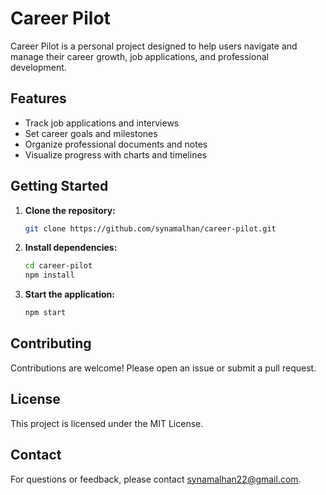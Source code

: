 # Career Pilot

Career Pilot is a personal project designed to help users navigate and manage their career growth, job applications, and professional development.

## Features

- Track job applications and interviews
- Set career goals and milestones
- Organize professional documents and notes
- Visualize progress with charts and timelines

## Getting Started

1. **Clone the repository:**
    ```bash
    git clone https://github.com/synamalhan/career-pilot.git
    ```
2. **Install dependencies:**
    ```bash
    cd career-pilot
    npm install
    ```
3. **Start the application:**
    ```bash
    npm start
    ```

## Contributing

Contributions are welcome! Please open an issue or submit a pull request.

## License

This project is licensed under the MIT License.

## Contact

For questions or feedback, please contact [synamalhan22@gmail.com](mailto:synamalhan22@gmail.com).
